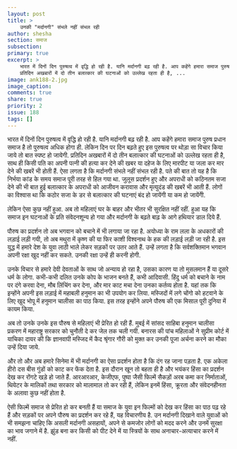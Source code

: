 ```yaml
---
layout: post
title: >
	उनकी "मर्दानगी" संभले नहीं संभल रही
author: shesha
section: समाज
subsection:
primary: true
excerpt: >
    भारत में दिनों दिन पुरुषत्व में वृद्धि हो रही है. यानि मर्दानगी बढ़ रही है. आप कहेंगे हमारा समाज पुरुष प्रधान समाज है तो पुरुषत्व अधिक होगा ही. लेकिन दिन पर दिन बढ़ते हुए इस पुरुषत्व पर थोड़ा सा विचार किया जाये तो बात स्पष्ट हो जायेगी.
	प्रतिदिन अखबारों में दो तीन बलात्कार की घटनाओं को उल्लेख रहता ही है, ...
image: ank188-2.jpg
image_caption: 
comments: true
share: true
priority: 2
issue: 188
tags: []
---
```


भारत में दिनों दिन पुरुषत्व में वृद्धि हो रही है. यानि मर्दानगी बढ़ रही है. आप कहेंगे हमारा समाज पुरुष प्रधान समाज है तो पुरुषत्व अधिक होगा ही. लेकिन दिन पर दिन बढ़ते हुए इस पुरुषत्व पर थोड़ा सा विचार किया जाये तो बात स्पष्ट हो जायेगी.
प्रतिदिन अखबारों में दो तीन बलात्कार की घटनाओं को उल्लेख रहता ही है, साथ ही किसी पति का अपनी पत्नी की हत्या कर देने की खबर या दहेज के लिए मारपीट या जला कर मार देने की खबरें भी होती हैं. ऐसा लगता है कि मर्दानगी संभले नहीं संभल रही है. पते की बात तो यह है कि निर्भया कांड के समय समाज पूरी तरह से हिल गया था. जुलूस प्रदर्शन हुए और अपराधी को कठिनतम सजा देने की भी बात हुई बलात्कार के अपराधी को आजीवन करावास और मृत्युदंड की खबरें भी आती हैं. लोगों का विश्वास था कि कठोर सजा के डर से बलात्कार की घटनाएं बंद हो जायेंगी या कम हो जायेंगेी.

लेकिन ऐसा कुछ नहीं हुआ. अब तो महिलाएं घर के बाहर और भीतर भी सुरक्षित नहीं रहीं. हुआ यह कि समाज इन घटनाओं के प्रति संवेदनशून्य हो गया और मर्दानगी के बढ़ते बाढ़ के आगे हथियार डाल दिये हैं.

पौरुष का प्रदर्शन तो अब भगवान को बचाने में भी लगाया जा रहा है. अयोध्या के राम लला के अधकारों की लड़ाई लड़ी गयी, तो अब मथुरा में कृष्ण की या फिर काशी विश्वनाथ के हक की लड़ाई लड़ी जा रही है. इस युद्ध में हमारे देश के युवा लाठी भाले लेकर सड़कों पर उतर आते हैं. उन्हें लगता है कि सर्वशक्तिमान भगवान अपनी रक्षा खुद नहीं कर सकते. उनकी रक्षा उन्हें ही करनी होगी.

उनके विचार से हमारे देवी देवताओं के साथ जो अन्याय हो रहा है, उसका कारण या तो मुसलमान हैं या दूसरे धर्म के लोगा. कभी-कभी दलित उनके कोप के भाजन बनते हैं, कभी आदिवासी. हिंदु धर्म को बचाने के नाम पर दंगे करवा देना, मौब लिंचिंग कर देना, और मार काट मचा देना उनका कर्तव्य होता है. यहां तक कि इन्होंने अपनी इस लड़ाई में महाबली हनुमान का भी उपयोग कर लिया. मस्जिदों में लगे चोंगो को हटवाने के लिए खुद भोपू में हनुमान चालीसा का पाठ किया. इस तरह इन्होंने अपने पौरुष की एक मिसाल पूरी दुनिया में कायम किया.

अब तो उनके उनके इस पौरुष से महिलाएं भी प्रेरित हो रही हैं. मुबई में सांसद साहिबा हनुमान चालीसा प्रकरण में महाराष्ट्र सरकार को चुनौती दे कर जेल तक चली गयी. बनारस की पांच महिलाओं ने सुप्रीम कोर्ट में याचिका दायर की कि ज्ञानवापी मस्जिद में कैद श्रृंगार गौरी को मुक्त कर उनकी पूजा अर्चना करने का मौका उन्हें दिया जाये.

और तो और अब हमारे सिनेमा में भी मर्दानगी का ऐसा प्रदर्शन होता है कि दंग रह जाना पड़ता है. एक अकेला हीरो दस बीस गुंडों को काट कर फेंक देता है. इस दौरान खून तो बहता ही है और भयंकर हिंसा का प्रदर्शन देख कर रोंगटे खड़े हो जाते हैं. आरआरआर, केजीएफ, पुष्पा जैसी फिल्में सैकड़ों अरब कमा कर निर्माताओं, थियेटर के मालिकों तथा सरकार को मालामाल तो कर रही हैं, लेकिन इनमें हिंसा, क्रूरता और संवेदनहीनता के अलावा कुछ नहीं होता है.

ऐसी फिल्में समाज से प्रेरित हो कर बनती हैं या समाज के युवा इन फिल्मों को देख कर हिंसा का पाठ पढ़ रहे हैं और सड़कों पर अपने पौरुष का प्रदर्शन कर रहे हैं, यह विचारणीय है. उन मर्दानगी दिखाने वाले युवाओं को भी समझना चाहिए कि असली मर्दानगी असहायों, अपने से कमजोर लोगों को मदद करने और उनमें सुरक्षा का भाव जगाने में है. झुंड बना कर किसी को पीट देने में या स्त्रियों के साथ अनाचार-अत्याचार करने में नहीं.